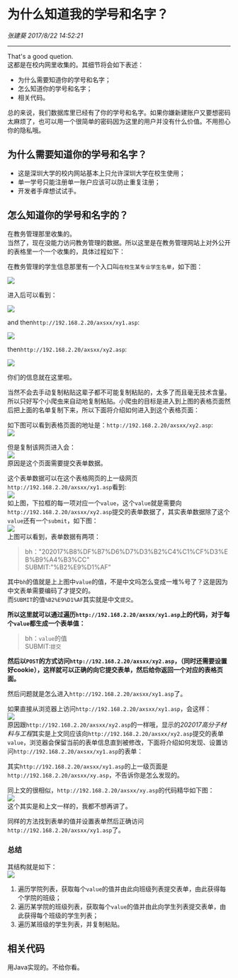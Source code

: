 # 为什么知道我的学号和名字？ #
*张建葵 2017/8/22 14:52:21*
***
That's a good quetion.  
这都是在校内网里收集的。其细节将会如下表述：  

- 为什么需要知道你的学号和名字；  
- 怎么知道你的学号和名字；  
- 相关代码。  

总的来说，我们数据库里已经有了你的学号和名字。如果你嫌新建账户又要想密码太麻烦了，也可以用一个很简单的密码因为这里的用户并没有什么价值。不用担心你的隐私哦。  

## 为什么需要知道你的学号和名字？ ##

- 这是深圳大学的校内网站基本上只允许深圳大学在校生使用；  
- 单一学号只能注册单一账户应该可以防止重复注册；  
- 开发者手痒想试试手。  


## 怎么知道你的学号和名字的？ ##

在教务管理那里收集的。  
当然了，现在没能力访问教务管理的数据。所以这里是在教务管理网站上对外公开的表格里一个一个收集的，具体过程如下：  

在教务管理的学生信息那里有一个入口叫`在校生某专业学生名单`，如下图：  

![](images/aboutSID1.png)  

进入后可以看到：  

![](images/aboutSID2.png)  

and then`http://192.168.2.20/axsxx/xy1.asp`:  

![](images/aboutSID3.png)  

then`http://192.168.2.20/axsxx/xy2.asp`:  

![](images/aboutSID4.png)  

你们的信息就在这里啦。  

当然不会去手动复制粘贴这辈子都不可能复制粘贴的，太多了而且毫无技术含量。所以只好写个小爬虫来自动地复制粘贴。小爬虫的目标是进入到上图的表格页面然后把上面的名单复制下来，所以下面将介绍如何进入到这个表格页面：  

如下图可以看到表格页面的地址是：`http://192.168.2.20/axsxx/xy2.asp`:  
![](images/aboutSID5.png)  

但是复制该网页进入会：  
![](images/aboutSID6.png)  
原因是这个页面需要提交表单数据。  

这个表单数据可以在这个表格网页的上一级网页`http://192.168.2.20/axsxx/xy1.asp`看到:  
![](images/aboutSID7.png)  
如上图，下拉框的每一项对应一个`value`，这个`value`就是需要向`http://192.168.2.20/axsxx/xy2.asp`提交的表单数据了，其实表单数据除了这个`value`还有一个`submit`，如下图：  
![](images/aboutSID8.png)   
上图可以看到，表单数据有两项：  

> bh："202017%B8%DF%B7%D6%D7%D3%B2%C4%C1%CF%D3%EB%B9%A4%B3%CC"  
> SUBMIT:"%B2%E9%D1%AF"  

其中`bh`的值就是上上图中`value`的值，不是中文吗怎么变成一堆%号了？这是因为中文表单需要编码了才提交的。  
而`SUBMIT`的值`%B2%E9%D1%AF`其实就是中文`提交`。  

**所以这里就可以通过遍历`http://192.168.2.20/axsxx/xy1.asp`上的代码，对于每个`value`都生成一个表单值：**  

> bh：`value`的值  
> SUBMIT:`提交`  

**然后以`POST`的方式访问`http://192.168.2.20/axsxx/xy2.asp`，（同时还需要设置好cookie），这样就可以正确的向它提交表单，然后给你返回一个对应的表格页面。**  



然后问题就是怎么进入`http://192.168.2.20/axsxx/xy1.asp`了。  

如果直接从浏览器上访问`http://192.168.2.20/axsxx/xy1.asp`，会这样：  
![](images/aboutSID9.png)  
原因跟`http://192.168.2.20/axsxx/xy2.asp`的一样哦，显示的*202017高分子材料与工程*其实是上文同应该向`http://192.168.2.20/axsxx/xy2.asp`提交的表单`value`，浏览器会保留当前的表单信息直到被修改，下面将介绍如何发现、设置访问`http://192.168.2.20/axsxx/xy1.asp`的表单：  

其实`http://192.168.2.20/axsxx/xy1.asp`的上一级页面是`http://192.168.2.20/axsxx/xy.asp`，不告诉你是怎么发现的。  

同上文的很相似，`http://192.168.2.20/axsxx/xy.asp`的代码精华如下图：  
![](images/aboutSID10.png)   
这个其实是和上文一样的，我都不想再讲了。  

同样的方法找到表单的值并设置表单然后正确访问`http://192.168.2.20/axsxx/xy1.asp`了。  

### 总结 ###

其结构就是如下：  
![](images/aboutSID11.png)   

1. 遍历学院列表，获取每个`value`的值并由此向班级列表提交表单，由此获得每个学院的班级；  
2. 遍历某学院的班级列表，获取每个`value`的值并由此向学生列表提交表单，由此获得每个班级的学生列表；  
3. 遍历某班级的学生列表，并复制粘贴。  

## 相关代码 ##

用Java实现的。不给你看。  










